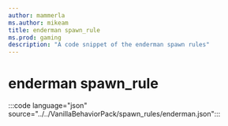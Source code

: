```yaml
---
author: mammerla
ms.author: mikeam
title: enderman spawn_rule
ms.prod: gaming
description: "A code snippet of the enderman spawn rules"
---
```


# enderman spawn_rule

:::code language="json" source="../../VanillaBehaviorPack/spawn_rules/enderman.json":::
